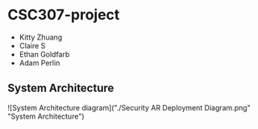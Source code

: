 # CSC307-project

- Kitty Zhuang
- Claire S
- Ethan Goldfarb
- Adam Perlin

## System Architecture
![System Architecture diagram]("./Security AR Deployment Diagram.png" "System Architecture")

